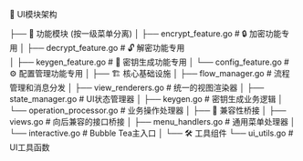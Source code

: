 📁 UI模块架构

├── 🎯 功能模块 (按一级菜单分离)
│   ├── encrypt_feature.go    # 🔒 加密功能专用
│   ├── decrypt_feature.go    # 🔓 解密功能专用  
│   ├── keygen_feature.go     # 🔑 密钥生成功能专用
│   └── config_feature.go     # ⚙️ 配置管理功能专用
│
├── 🏗️ 核心基础设施
│   ├── flow_manager.go       # 流程管理和消息分发
│   ├── view_renderers.go     # 统一的视图渲染器
│   ├── state_manager.go      # UI状态管理器
│   ├── keygen.go            # 密钥生成业务逻辑
│   └── operation_processor.go # 业务操作处理器
│
├── 🔗 兼容性桥接
│   ├── views.go             # 向后兼容的接口桥接
│   ├── menu_handlers.go     # 通用菜单处理器
│   └── interactive.go       # Bubble Tea主入口
│
└── 🛠️ 工具组件
    └── ui_utils.go          # UI工具函数